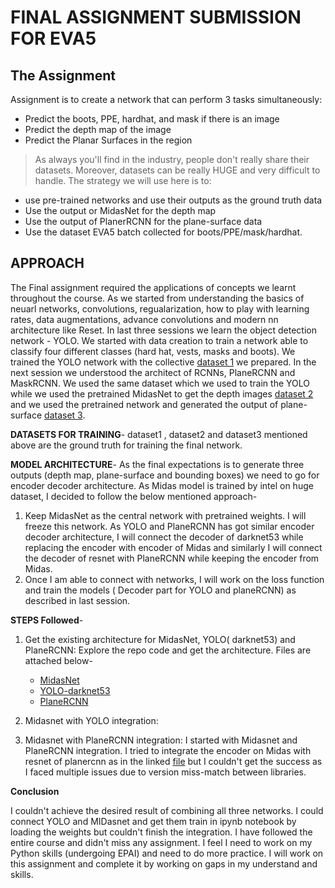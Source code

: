 # FINAL ASSIGNMENT SUBMISSION FOR EVA5
## The Assignment
Assignment is to create a network that can perform 3 tasks simultaneously:
- Predict the boots, PPE, hardhat, and mask if there is an image
- Predict the depth map of the image
- Predict the Planar Surfaces in the region
>As always you'll find in the industry, people don't really share their datasets. Moreover, datasets can be really HUGE and very difficult to handle. The strategy we will use here is to:
- use pre-trained networks and use their outputs as the ground truth data
- Use the output or MidasNet for the depth map
- Use the output of PlanerRCNN for the plane-surface data
- Use the dataset EVA5 batch collected for boots/PPE/mask/hardhat.

## APPROACH
The Final assignment required the applications of concepts we learnt throughout the course. As we started from understanding the basics of neuarl networks, convolutions, regualarization, how to play with learning rates, data augmentations, advance convolutions and modern nn architecture like Reset. In last three sessions we learn the object detection network - YOLO. We started with data creation to train a network able to classify four different classes (hard hat, vests, masks and boots). We trained the YOLO network with the collective [dataset 1](https://drive.google.com/file/d/1EqtOpF7cS74C56EaVQoKNkQmpT6_HFL2/view?usp=sharing) we prepared.
In the next session we understood the architect of RCNNs, PlaneRCNN and MaskRCNN. We used the same dataset which we used to train the YOLO while we used the pretrained MidasNet to get the depth images [dataset 2](https://drive.google.com/file/d/1ALKKsABUnbI0FodCvdFRRGwcfFUVirvd/view?usp=sharing) and we used the pretrained network and generated the output of plane-surface [dataset 3](https://drive.google.com/file/d/1ycFC7INzTajJFmEV22ns-v813-wfJBta/view?usp=sharing).

**DATASETS FOR TRAINING**-
dataset1 , dataset2 and dataset3 mentioned above are the ground truth for training the final network.

**MODEL ARCHITECTURE**-
As the final expectations is to generate three outputs (depth map, plane-surface and bounding boxes) we need to go for encoder decoder architecture. As Midas model is trained by intel on huge dataset, I decided to follow the below mentioned approach-
1. Keep MidasNet as the central network with pretrained weights. I will freeze this network. As YOLO and PlaneRCNN has got similar encoder decoder architecture, I will connect the decoder of darknet53 while replacing the encoder with encoder of Midas and similarly I will connect the decoder of resnet with PlaneRCNN while keeping the encoder from Midas.
2. Once I am able to connect with networks, I will work on the loss function and train the models ( Decoder part for YOLO and planeRCNN) as described in last session.

**STEPS Followed**-
1. Get the existing architecture for MidasNet, YOLO( darknet53) and PlaneRCNN: Explore the repo code and get the architecture. Files are attached below-
    - [MidasNet](https://github.com/SachinDangayach/EV5_Final_Submission/blob/master/midas_network)
    - [YOLO-darknet53](https://github.com/SachinDangayach/EV5_Final_Submission/blob/master/yolo_network)
    - [PlaneRCNN](https://github.com/SachinDangayach/EV5_Final_Submission/blob/master/planercnn_network)

2. Midasnet with YOLO integration:


3. Midasnet with PlaneRCNN integration:
I started with Midasnet and PlaneRCNN integration. I tried to integrate the encoder on Midas with resnet of planercnn as in the linked [file](https://github.com/SachinDangayach/EV5_Final_Submission/blob/master/PlanerCNN_and_Midas_combined.ipynb) but I couldn't get the success as I faced multiple issues due to version miss-match between libraries.

**Conclusion**

I couldn't achieve the desired result of combining all three networks. I could connect YOLO and MIDasnet and get them train in ipynb notebook by loading the weights but couldn't finish the integration. I have followed the entire course and didn't miss any assignment. I feel I need to work on my Python skills (undergoing EPAI) and need to do more practice. I will work on this assignment and complete it by working on gaps in my understand and skills.
